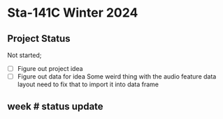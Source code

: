 # Sta-141C Winter 2024

## Project Status 
Not started;
- [ ] Figure out project idea 
- [ ] Figure out data for idea
Some weird thing with the audio feature data layout need to fix that to import it into data frame 
## week # status update
